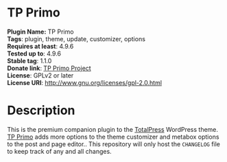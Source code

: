 # TP Primo #

**Plugin Name:** TP Primo<br />
**Tags**: plugin, theme, update, customizer, options<br />
**Requires at least**: 4.9.6<br />
**Tested up to**: 4.9.6<br />
**Stable tag**: 1.1.0<br />
**Donate link**: [TP Primo Project](https://www.paypal.me/themeawesome)<br />
**License**: GPLv2 or later<br />
**License URI**: http://www.gnu.org/licenses/gpl-2.0.html<br />

Description
===

This is the premium companion plugin to the [TotalPress](https://themeawesome.com/) WordPress theme. [TP Primo](https://themeawesome.com/tp-primo/) adds more options to the theme customizer and metabox options to the post and page editor.. This repository will only host the `CHANGELOG` file to keep track of any and all changes.